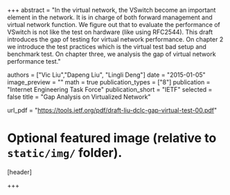 +++
abstract = "In the virtual network, the VSwitch become an important element in the network. It is in charge of both forward management and virtual network function. We figure out that to evaluate the performance of VSwitch is not like the test on hardware (like using RFC2544). This draft introduces the gap of testing for virtual network performance. On chapter 2 we introduce the test practices which is the virtual test bad setup and benchmark test. On chapter three, we analysis the gap of virtual network performance test."

authors = ["Vic Liu","Dapeng Liu", "Lingli Deng"]
date = "2015-01-05"
image_preview = ""
math = true
publication_types = ["8"]
publication = "Internet Engineering Task Force"
publication_short = "IETF"
selected = false
title = "Gap Analysis on Virtualized Network"

url_pdf = "https://tools.ietf.org/pdf/draft-liu-dclc-gap-virtual-test-00.pdf"

# Optional featured image (relative to `static/img/` folder).
[header]

+++
